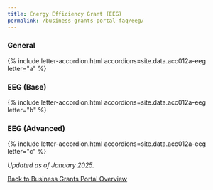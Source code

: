 ```yaml
---
title: Energy Efficiency Grant (EEG)
permalink: /business-grants-portal-faq/eeg/
---
```


### General

{% include letter-accordion.html accordions=site.data.acc012a-eeg letter="a" %}

### EEG (Base)

{% include letter-accordion.html accordions=site.data.acc012a-eeg letter="b" %}

### EEG (Advanced)

{% include letter-accordion.html accordions=site.data.acc012a-eeg letter="c" %}

<em>Updated as of January 2025.</em>

[Back to Business Grants Portal Overview](/business-grants-portal/)
